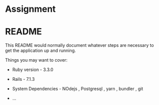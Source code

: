 
# Assignment

# README

This README would normally document whatever steps are necessary to get the
application up and running.

Things you may want to cover:

* Ruby version - 3.3.0

* Rails - 7.1.3
* System Dependencies - NOdejs , Postgresql , yarn , bundler , git 


* ...

